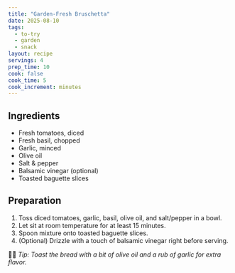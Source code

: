 ```yaml
---
title: "Garden-Fresh Bruschetta"
date: 2025-08-10
tags:
  - to-try
  - garden
  - snack
layout: recipe
servings: 4
prep_time: 10
cook: false
cook_time: 5
cook_increment: minutes
---
```


## Ingredients

- Fresh tomatoes, diced
- Fresh basil, chopped
- Garlic, minced
- Olive oil
- Salt & pepper
- Balsamic vinegar (optional)
- Toasted baguette slices

## Preparation

1. Toss diced tomatoes, garlic, basil, olive oil, and salt/pepper in a bowl.
2. Let sit at room temperature for at least 15 minutes.
3. Spoon mixture onto toasted baguette slices.
4. (Optional) Drizzle with a touch of balsamic vinegar right before serving.

🧑‍🍳 _Tip: Toast the bread with a bit of olive oil and a rub of garlic for extra flavor._